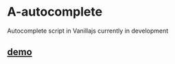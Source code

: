 # A-autocomplete

Autocomplete script in Vanillajs currently in development


[demo](https://abhishekno1.github.io/a-autocomplete/)
-----------------
